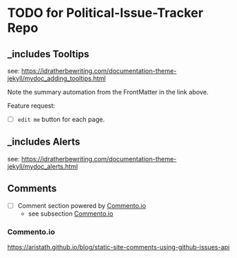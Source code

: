 # TODO for Political-Issue-Tracker Repo

## _includes Tooltips

see: https://idratherbewriting.com/documentation-theme-jekyll/mydoc_adding_tooltips.html

Note the summary automation from the FrontMatter in the link above.

Feature request: 
- [ ] `edit me` button for each page.

## _includes Alerts

see: https://idratherbewriting.com/documentation-theme-jekyll/mydoc_alerts.html


## Comments

- [ ] Comment section powered by [Commento.io](https://commento.io/)
    - see subsection [Commento.io](#commentoio)

### Commento.io

https://aristath.github.io/blog/static-site-comments-using-github-issues-api



